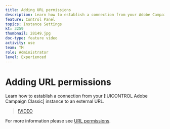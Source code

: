 ```yaml
---
title: Adding URL permissions
description: Learn how to establish a connection from your Adobe Campaign Classic instence to an external URL.
feature: Control Panel
topics: Instance Settings
kt: 3259
thumbnail: 28149.jpg
doc-type: feature video
activity: use
team: TM
role: Administrator
level: Experienced
---
```


# Adding URL permissions 

Learn how to establish a connection from your [!UICONTROL Adobe Campaign Classic] instance to an external URL.

>[!VIDEO](https://video.tv.adobe.com/v/28149?quality=12)

For more information please see [URL permissions](https://docs.adobe.com/content/help/en/control-panel/using/instances-settings/url-permissions.html).
